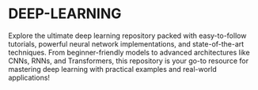 # DEEP-LEARNING
Explore the ultimate deep learning repository packed with easy-to-follow tutorials, powerful neural network implementations, and state-of-the-art techniques. From beginner-friendly models to advanced architectures like CNNs, RNNs, and Transformers, this repository is your go-to resource for mastering deep learning with practical examples and real-world applications!